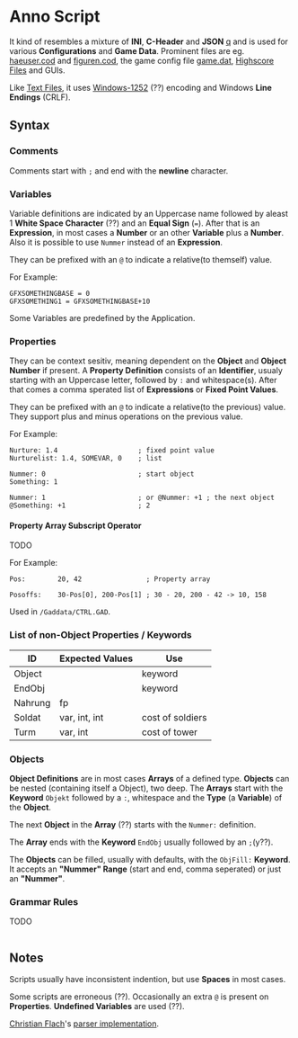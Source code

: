 # Anno Script #

It kind of resembles a mixture of **INI**, **C-Header** and **JSON** [q](https://github.com/roybaer/mdcii-engine/pull/10#issuecomment-510024829) and is used for various **Configurations** and **Game Data**.
Prominent files are eg. [haeuser.cod](../files/haeuser.cod.md) and [figuren.cod](../files/figuren.cod.md), the game config file [game.dat](../files/game.dat.md), [Highscore Files](./hss.md) and GUIs.

Like [Text Files](./text.md), it uses [Windows-1252](https://en.wikipedia.org/wiki/Windows-1252) (??) encoding and Windows **Line Endings** (CRLF).

## Syntax ##

### Comments ###

Comments start with `;` and end with the **newline** character.

### Variables ###

Variable definitions are indicated by an Uppercase name followed by aleast 1 **White Space Character** (??) and an **Equal Sign** (`=`).
After that is an **Expression**, in most cases a **Number** or an other **Variable** plus a **Number**. Also it is possible to use `Nummer` instead of an **Expression**.

They can be prefixed with an `@` to indicate a relative(to themself) value.

For Example:
```
GFXSOMETHINGBASE = 0
GFXSOMETHING1 = GFXSOMETHINGBASE+10
```

Some Variables are predefined by the Application.

### Properties ###

They can be context sesitiv, meaning dependent on the **Object** and **Object Number** if present.
A **Property Definition** consists of an **Identifier**, usualy starting with an Uppercase letter, followed by `:` and whitespace(s).
After that comes a comma sperated list of **Expressions** or **Fixed Point Values**.

They can be prefixed with an `@` to indicate a relative(to the previous) value.
They support plus and minus operations on the previous value.

For Example:
```
Nurture: 1.4                    ; fixed point value
Nurturelist: 1.4, SOMEVAR, 0    ; list

Nummer: 0                       ; start object
Something: 1

Nummer: 1                       ; or @Nummer: +1 ; the next object
@Something: +1                  ; 2
```

#### Property Array Subscript Operator ####

TODO

For Example:
```
Pos:        20, 42                ; Property array

Posoffs:    30-Pos[0], 200-Pos[1] ; 30 - 20, 200 - 42 -> 10, 158

```

Used in `/Gaddata/CTRL.GAD`.

### List of non-Object Properties / Keywords ###

| ID            | Expected Values   | Use |
|---------------|-------------------|-----|
| Object		|					| keyword |
| EndObj		|					| keyword |
| Nahrung		| fp				| |
| Soldat		| var, int, int		| cost of soldiers |
| Turm			| var, int			| cost of tower |

### Objects ###

**Object Definitions** are in most cases **Arrays** of a defined type.
**Objects** can be nested (containing itself a Object), two deep.
The **Arrays** start with the **Keyword** `Objekt` followed by a `:`, whitespace and the **Type** (a **Variable**) of the **Object**.

The next **Object** in the **Array** (??) starts with the `Nummer:` definition.

The **Array** ends with the **Keyword** `EndObj` usually followed by an `;`(y??).

The **Objects** can be filled, usually with defaults, with the `ObjFill:` **Keyword**.
It accepts an **"Nummer" Range** (start and end, comma seperated) or just an **"Nummer"**.

### Grammar Rules ###

TODO
```
```

## Notes ##

Scripts usually have inconsistent indention, but use **Spaces** in most cases.

Some scripts are erroneous (??). Occasionally an extra `@` is present on **Properties**. **Undefined Variables** are used (??).

[Christian Flach](https://github.com/cmfcmf)'s [parser implementation](https://github.com/cmfcmf/Anno2018/blob/master/src/parsers/DAT/dat-parser.ts).

